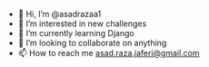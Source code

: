 - 👋 Hi, I’m @asadrazaa1
- 👀 I’m interested in new challenges
- 🌱 I’m currently learning Django
- 💞️ I’m looking to collaborate on anything
- 📫 How to reach me asad.raza.jaferi@gmail.com

<!---
asadrazaa1/asadrazaa1 is a ✨ special ✨ repository because its `README.md` (this file) appears on your GitHub profile.
You can click the Preview link to take a look at your changes.
--->
